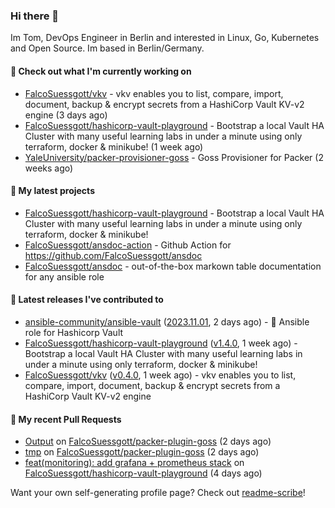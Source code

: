 ### Hi there 👋

Im Tom, DevOps Engineer in Berlin and interested in Linux, Go, Kubernetes and Open Source.
Im based in Berlin/Germany.

#### 👷 Check out what I'm currently working on

- [FalcoSuessgott/vkv](https://github.com/FalcoSuessgott/vkv) - vkv enables you to list, compare, import, document, backup &amp; encrypt secrets from a HashiCorp Vault KV-v2 engine (3 days ago)
- [FalcoSuessgott/hashicorp-vault-playground](https://github.com/FalcoSuessgott/hashicorp-vault-playground) - Bootstrap a local Vault HA Cluster with many useful learning labs in under a minute using only terraform, docker &amp; minikube! (1 week ago)
- [YaleUniversity/packer-provisioner-goss](https://github.com/YaleUniversity/packer-provisioner-goss) - Goss Provisioner for Packer (2 weeks ago)

#### 🌱 My latest projects

- [FalcoSuessgott/hashicorp-vault-playground](https://github.com/FalcoSuessgott/hashicorp-vault-playground) - Bootstrap a local Vault HA Cluster with many useful learning labs in under a minute using only terraform, docker &amp; minikube!
- [FalcoSuessgott/ansdoc-action](https://github.com/FalcoSuessgott/ansdoc-action) - Github Action for https://github.com/FalcoSuessgott/ansdoc
- [FalcoSuessgott/ansdoc](https://github.com/FalcoSuessgott/ansdoc) - out-of-the-box markown table documentation for any ansible role

#### 🔭 Latest releases I've contributed to

- [ansible-community/ansible-vault](https://github.com/ansible-community/ansible-vault) ([2023.11.01](https://github.com/ansible-community/ansible-vault/releases/tag/2023.11.01), 2 days ago) - :key: Ansible role for Hashicorp Vault
- [FalcoSuessgott/hashicorp-vault-playground](https://github.com/FalcoSuessgott/hashicorp-vault-playground) ([v1.4.0](https://github.com/FalcoSuessgott/hashicorp-vault-playground/releases/tag/v1.4.0), 1 week ago) - Bootstrap a local Vault HA Cluster with many useful learning labs in under a minute using only terraform, docker &amp; minikube!
- [FalcoSuessgott/vkv](https://github.com/FalcoSuessgott/vkv) ([v0.4.0](https://github.com/FalcoSuessgott/vkv/releases/tag/v0.4.0), 1 week ago) - vkv enables you to list, compare, import, document, backup &amp; encrypt secrets from a HashiCorp Vault KV-v2 engine

#### 🔨 My recent Pull Requests

- [Output](https://github.com/FalcoSuessgott/packer-plugin-goss/pull/2) on [FalcoSuessgott/packer-plugin-goss](https://github.com/FalcoSuessgott/packer-plugin-goss) (2 days ago)
- [tmp](https://github.com/FalcoSuessgott/packer-plugin-goss/pull/1) on [FalcoSuessgott/packer-plugin-goss](https://github.com/FalcoSuessgott/packer-plugin-goss) (2 days ago)
- [feat(monitoring): add grafana &#43; prometheus stack](https://github.com/FalcoSuessgott/hashicorp-vault-playground/pull/13) on [FalcoSuessgott/hashicorp-vault-playground](https://github.com/FalcoSuessgott/hashicorp-vault-playground) (4 days ago)

Want your own self-generating profile page? Check out [readme-scribe](https://github.com/muesli/readme-scribe)!